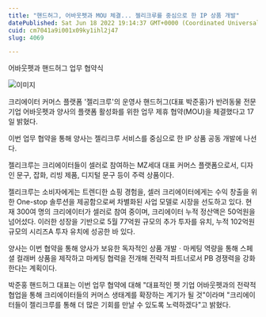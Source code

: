 ```yaml
---
title: "핸드허그, 어바웃펫과 MOU 체결... 젤리크루를 중심으로 한 IP 상품 개발"
datePublished: Sat Jun 18 2022 19:14:37 GMT+0000 (Coordinated Universal Time)
cuid: cm7041a9i001x09ky1ihl2j47
slug: 4069

---
```



어바웃펫과 핸드허그 업무 협약식

![이미지](https://cdn.hashnode.com/res/hashnode/image/upload/v1739255862950/9f31a524-67c5-4883-9a2e-3a488a1dee63.jpeg)

크리에이터 커머스 플랫폼 '젤리크루'의 운영사 핸드허그(대표 박준홍)가 반려동물 전문 기업 어바웃펫과 양사의 플랫폼 활성화를 위한 업무 제휴 협약(MOU)을 체결했다고 17일 밝혔다.

이번 업무 협약을 통해 양사는 젤리크루 서비스를 중심으로 한 IP 상품 공동 개발에 나선다.

젤리크루는 크리에이터들이 셀러로 참여하는 MZ세대 대표 커머스 플랫폼으로서, 디자인 문구, 잡화, 리빙 제품, 디지털 문구 등이 주력 상품이다.

젤리크루는 소비자에게는 트렌디한 쇼핑 경험을, 셀러 크리에이터에게는 수익 창출을 위한 One-stop 솔루션을 제공함으로써 차별화된 사업 모델로 시장을 선도하고 있다. 현재 300여 명의 크리에이터가 셀러로 참여 중이며, 크리에이터 누적 정산액은 50억원을 넘어섰다. 이러한 성장을 기반으로 5월 77억원 규모의 추가 투자를 유치, 누적 102억원 규모의 시리즈A 투자 유치에 성공한 바 있다.

양사는 이번 협약을 통해 양사가 보유한 독자적인 상품 개발ㆍ마케팅 역량을 통해 스페셜 컬래버 상품을 제작하고 마케팅 협력을 전개해 전략적 파트너로서 PB 경쟁력을 강화한다는 계획이다.

박준홍 핸드허그 대표는 이번 업무 협약에 대해 "대표적인 펫 기업 어바웃펫과의 전략적 협업을 통해 크리에이터들의 커머스 생태계를 확장하는 계기가 될 것"이라며 "크리에이터들이 젤리크루를 통해 더 많은 기회를 만날 수 있도록 노력하겠다"고 밝혔다.